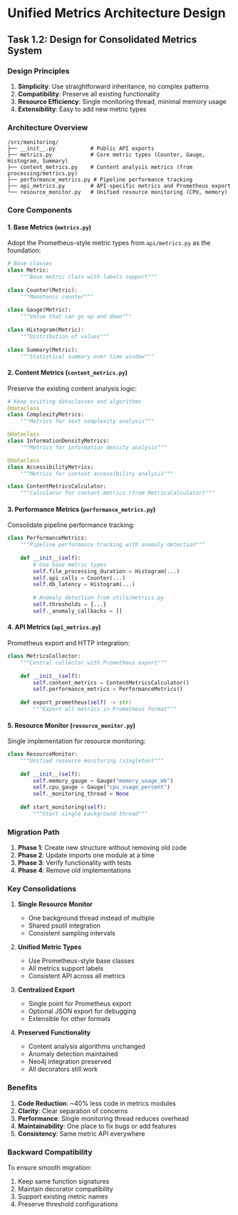 # Unified Metrics Architecture Design

## Task 1.2: Design for Consolidated Metrics System

### Design Principles
1. **Simplicity**: Use straightforward inheritance, no complex patterns
2. **Compatibility**: Preserve all existing functionality
3. **Resource Efficiency**: Single monitoring thread, minimal memory usage
4. **Extensibility**: Easy to add new metric types

### Architecture Overview

```
/src/monitoring/
├── __init__.py           # Public API exports
├── metrics.py            # Core metric types (Counter, Gauge, Histogram, Summary)
├── content_metrics.py    # Content analysis metrics (from processing/metrics.py)
├── performance_metrics.py # Pipeline performance tracking
├── api_metrics.py        # API-specific metrics and Prometheus export
└── resource_monitor.py   # Unified resource monitoring (CPU, memory)
```

### Core Components

#### 1. Base Metrics (`metrics.py`)
Adopt the Prometheus-style metric types from `api/metrics.py` as the foundation:

```python
# Base classes
class Metric:
    """Base metric class with labels support"""
    
class Counter(Metric):
    """Monotonic counter"""
    
class Gauge(Metric):
    """Value that can go up and down"""
    
class Histogram(Metric):
    """Distribution of values"""
    
class Summary(Metric):
    """Statistical summary over time window"""
```

#### 2. Content Metrics (`content_metrics.py`)
Preserve the existing content analysis logic:

```python
# Keep existing dataclasses and algorithms
@dataclass
class ComplexityMetrics:
    """Metrics for text complexity analysis"""

@dataclass
class InformationDensityMetrics:
    """Metrics for information density analysis"""

@dataclass
class AccessibilityMetrics:
    """Metrics for content accessibility analysis"""

class ContentMetricsCalculator:
    """Calculator for content metrics (from MetricsCalculator)"""
```

#### 3. Performance Metrics (`performance_metrics.py`)
Consolidate pipeline performance tracking:

```python
class PerformanceMetrics:
    """Pipeline performance tracking with anomaly detection"""
    
    def __init__(self):
        # Use base metric types
        self.file_processing_duration = Histogram(...)
        self.api_calls = Counter(...)
        self.db_latency = Histogram(...)
        
        # Anomaly detection from utils/metrics.py
        self.thresholds = {...}
        self._anomaly_callbacks = []
```

#### 4. API Metrics (`api_metrics.py`)
Prometheus export and HTTP integration:

```python
class MetricsCollector:
    """Central collector with Prometheus export"""
    
    def __init__(self):
        self.content_metrics = ContentMetricsCalculator()
        self.performance_metrics = PerformanceMetrics()
        
    def export_prometheus(self) -> str:
        """Export all metrics in Prometheus format"""
```

#### 5. Resource Monitor (`resource_monitor.py`)
Single implementation for resource monitoring:

```python
class ResourceMonitor:
    """Unified resource monitoring (singleton)"""
    
    def __init__(self):
        self.memory_gauge = Gauge("memory_usage_mb")
        self.cpu_gauge = Gauge("cpu_usage_percent")
        self._monitoring_thread = None
        
    def start_monitoring(self):
        """Start single background thread"""
```

### Migration Path

1. **Phase 1**: Create new structure without removing old code
2. **Phase 2**: Update imports one module at a time
3. **Phase 3**: Verify functionality with tests
4. **Phase 4**: Remove old implementations

### Key Consolidations

1. **Single Resource Monitor**
   - One background thread instead of multiple
   - Shared psutil integration
   - Consistent sampling intervals

2. **Unified Metric Types**
   - Use Prometheus-style base classes
   - All metrics support labels
   - Consistent API across all metrics

3. **Centralized Export**
   - Single point for Prometheus export
   - Optional JSON export for debugging
   - Extensible for other formats

4. **Preserved Functionality**
   - Content analysis algorithms unchanged
   - Anomaly detection maintained
   - Neo4j integration preserved
   - All decorators still work

### Benefits

1. **Code Reduction**: ~40% less code in metrics modules
2. **Clarity**: Clear separation of concerns
3. **Performance**: Single monitoring thread reduces overhead
4. **Maintainability**: One place to fix bugs or add features
5. **Consistency**: Same metric API everywhere

### Backward Compatibility

To ensure smooth migration:
1. Keep same function signatures
2. Maintain decorator compatibility
3. Support existing metric names
4. Preserve threshold configurations
